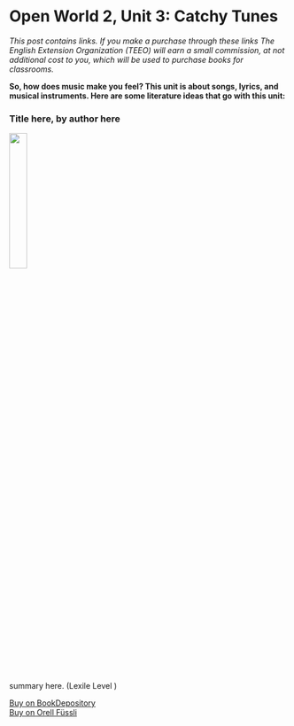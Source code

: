 

# Open World 2, Unit 3: Catchy Tunes
*This post contains links. If you make a purchase through these links The English Extension Organization (TEEO) will earn a small commission, at not additional cost to you, which will be used to purchase books for classrooms.*

**So, how does music make you feel?  This unit is about songs, lyrics, and musical instruments.  Here are some literature ideas that go with this unit:** 


### Title here, by author here

<img src="imgurlinkhere.png" width="25%" />

summary here.  (Lexile Level     )

<a href="bookdepository link here" rel="nofollow"> Buy on BookDepository</a>  
<a href="orell fussli link here" rel="nofollow">Buy on Orell Füssli</a> 

<!--stackedit_data:
eyJoaXN0b3J5IjpbLTQxOTc2NzE0NywtNzY1NjExMjE1LC0xNz
Q3Nzk5OTNdfQ==
-->